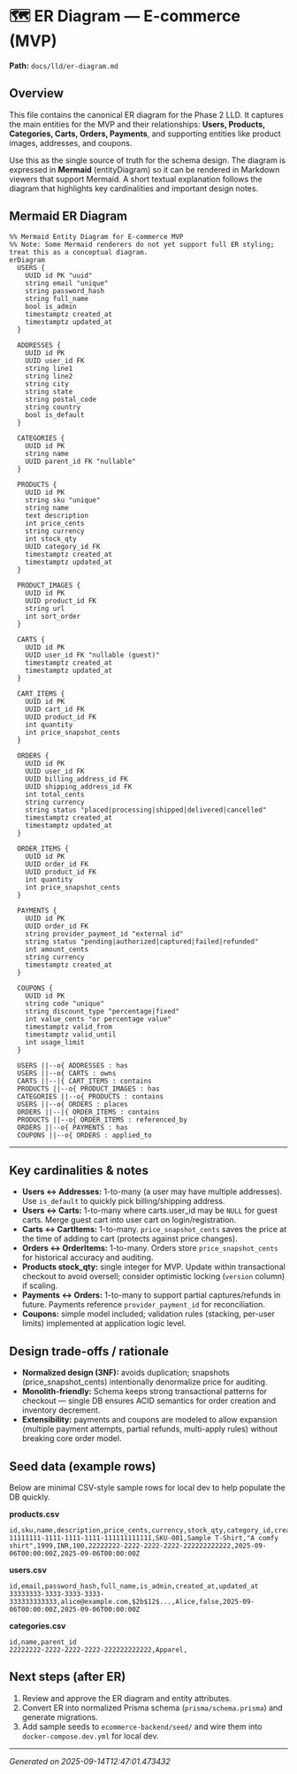 # 🗺️ ER Diagram — E-commerce (MVP)

**Path:** `docs/lld/er-diagram.md`

## Overview
This file contains the canonical ER diagram for the Phase 2 LLD. It captures the main entities for the MVP and their relationships: **Users, Products, Categories, Carts, Orders, Payments**, and supporting entities like product images, addresses, and coupons.

Use this as the single source of truth for the schema design. The diagram is expressed in **Mermaid** (entityDiagram) so it can be rendered in Markdown viewers that support Mermaid. A short textual explanation follows the diagram that highlights key cardinalities and important design notes.

## Mermaid ER Diagram

```mermaid
%% Mermaid Entity Diagram for E-commerce MVP
%% Note: Some Mermaid renderers do not yet support full ER styling; treat this as a conceptual diagram.
erDiagram
  USERS {
    UUID id PK "uuid"
    string email "unique"
    string password_hash
    string full_name
    bool is_admin
    timestamptz created_at
    timestamptz updated_at
  }

  ADDRESSES {
    UUID id PK
    UUID user_id FK
    string line1
    string line2
    string city
    string state
    string postal_code
    string country
    bool is_default
  }

  CATEGORIES {
    UUID id PK
    string name
    UUID parent_id FK "nullable"
  }

  PRODUCTS {
    UUID id PK
    string sku "unique"
    string name
    text description
    int price_cents
    string currency
    int stock_qty
    UUID category_id FK
    timestamptz created_at
    timestamptz updated_at
  }

  PRODUCT_IMAGES {
    UUID id PK
    UUID product_id FK
    string url
    int sort_order
  }

  CARTS {
    UUID id PK
    UUID user_id FK "nullable (guest)"
    timestamptz created_at
    timestamptz updated_at
  }

  CART_ITEMS {
    UUID id PK
    UUID cart_id FK
    UUID product_id FK
    int quantity
    int price_snapshot_cents
  }

  ORDERS {
    UUID id PK
    UUID user_id FK
    UUID billing_address_id FK
    UUID shipping_address_id FK
    int total_cents
    string currency
    string status "placed|processing|shipped|delivered|cancelled"
    timestamptz created_at
    timestamptz updated_at
  }

  ORDER_ITEMS {
    UUID id PK
    UUID order_id FK
    UUID product_id FK
    int quantity
    int price_snapshot_cents
  }

  PAYMENTS {
    UUID id PK
    UUID order_id FK
    string provider_payment_id "external id"
    string status "pending|authorized|captured|failed|refunded"
    int amount_cents
    string currency
    timestamptz created_at
  }

  COUPONS {
    UUID id PK
    string code "unique"
    string discount_type "percentage|fixed"
    int value_cents "or percentage value"
    timestamptz valid_from
    timestamptz valid_until
    int usage_limit
  }

  USERS ||--o{ ADDRESSES : has
  USERS ||--o{ CARTS : owns
  CARTS ||--|{ CART_ITEMS : contains
  PRODUCTS ||--o{ PRODUCT_IMAGES : has
  CATEGORIES ||--o{ PRODUCTS : contains
  USERS ||--o{ ORDERS : places
  ORDERS ||--|{ ORDER_ITEMS : contains
  PRODUCTS ||--o{ ORDER_ITEMS : referenced_by
  ORDERS ||--o{ PAYMENTS : has
  COUPONS ||--o{ ORDERS : applied_to
```

---

## Key cardinalities & notes
- **Users ↔ Addresses:** 1-to-many (a user may have multiple addresses). Use `is_default` to quickly pick billing/shipping address.
- **Users ↔ Carts:** 1-to-many where carts.user_id may be `NULL` for guest carts. Merge guest cart into user cart on login/registration.
- **Carts ↔ CartItems:** 1-to-many. `price_snapshot_cents` saves the price at the time of adding to cart (protects against price changes).
- **Orders ↔ OrderItems:** 1-to-many. Orders store `price_snapshot_cents` for historical accuracy and auditing.
- **Products stock_qty:** single integer for MVP. Update within transactional checkout to avoid oversell; consider optimistic locking (`version` column) if scaling.
- **Payments ↔ Orders:** 1-to-many to support partial captures/refunds in future. Payments reference `provider_payment_id` for reconciliation.
- **Coupons:** simple model included; validation rules (stacking, per-user limits) implemented at application logic level.

## Design trade-offs / rationale
- **Normalized design (3NF):** avoids duplication; snapshots (price_snapshot_cents) intentionally denormalize price for auditing.
- **Monolith-friendly:** Schema keeps strong transactional patterns for checkout — single DB ensures ACID semantics for order creation and inventory decrement.
- **Extensibility:** payments and coupons are modeled to allow expansion (multiple payment attempts, partial refunds, multi-apply rules) without breaking core order model.

## Seed data (example rows)
Below are minimal CSV-style sample rows for local dev to help populate the DB quickly.

**products.csv**
```csv
id,sku,name,description,price_cents,currency,stock_qty,category_id,created_at,updated_at
11111111-1111-1111-1111-111111111111,SKU-001,Sample T-Shirt,"A comfy shirt",1999,INR,100,22222222-2222-2222-2222-222222222222,2025-09-06T00:00:00Z,2025-09-06T00:00:00Z
```

**users.csv**
```csv
id,email,password_hash,full_name,is_admin,created_at,updated_at
33333333-3333-3333-3333-333333333333,alice@example.com,$2b$12$...,Alice,false,2025-09-06T00:00:00Z,2025-09-06T00:00:00Z
```

**categories.csv**
```csv
id,name,parent_id
22222222-2222-2222-2222-222222222222,Apparel,
```

## Next steps (after ER)
1. Review and approve the ER diagram and entity attributes.
2. Convert ER into normalized Prisma schema (`prisma/schema.prisma`) and generate migrations.
3. Add sample seeds to `ecommerce-backend/seed/` and wire them into `docker-compose.dev.yml` for local dev.

---

*Generated on 2025-09-14T12:47:01.473432*

